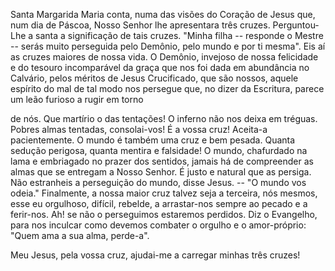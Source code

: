 
Santa Margarida Maria conta, numa das visões do Coração de Jesus que, num dia de Páscoa, Nosso Senhor lhe apresentara três cruzes. Perguntou-Lhe a santa a significação de tais cruzes. "Minha filha -- responde o Mestre -- serás muito perseguida pelo Demônio, pelo mundo e por ti mesma". Eis aí as cruzes maiores de nossa vida. O Demônio, invejoso de nossa felicidade e do tesouro incomparável da graça que nos foi dada em abundância no Calvário, pelos méritos de Jesus Crucificado, que são nossos, aquele espírito do mal de tal modo nos persegue que, no dizer da Escritura, parece um leão furioso a rugir em torno

de nós. Que martírio o das tentações! O inferno não nos deixa em tréguas. Pobres almas tentadas, consolai-vos! É a vossa cruz! Aceita-a pacientemente. O mundo é também uma cruz e bem pesada. Quanta sedução perigosa, quanta mentira e falsidade! O mundo, chafurdado na lama e embriagado no prazer dos sentidos, jamais há de compreender as almas que se entregam a Nosso Senhor. É justo e natural que as persiga. Não estranheis a perseguição do mundo, disse Jesus. -- "O mundo vos odeia." Finalmente, a nossa maior cruz talvez seja a terceira, nós mesmos, esse eu orgulhoso, difícil, rebelde, a arrastar-nos sempre ao pecado e a ferir-nos. Ah! se não o perseguimos estaremos perdidos. Diz o Evangelho, para nos inculcar como devemos combater o orgulho e o amor-próprio: "Quem ama a sua alma, perde-a".

Meu Jesus, pela vossa cruz, ajudai-me a carregar minhas três cruzes!

